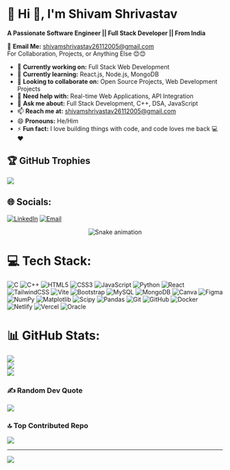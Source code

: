 # 💫 Hi 👋, I'm Shivam Shrivastav  
**A Passionate Software Engineer || Full Stack Developer || From India**

📧 **Email Me:** shivamshrivastav26112005@gmail.com  
For Collaboration, Projects, or Anything Else 😊😊

- 🔭 **Currently working on:** Full Stack Web Development  
- 🌱 **Currently learning:** React.js, Node.js, MongoDB  
- 👯 **Looking to collaborate on:** Open Source Projects, Web Development Projects  
- 🤔 **Need help with:** Real-time Web Applications, API Integration  
- 💬 **Ask me about:** Full Stack Development, C++, DSA, JavaScript  
- 📫 **Reach me at:** shivamshrivastav26112005@gmail.com  
- 😄 **Pronouns:** He/Him  
- ⚡ **Fun fact:** I love building things with code, and code loves me back 💻❤️  


## 🏆 GitHub Trophies
![](https://github-profile-trophy.vercel.app/?username=ShivamShrivastav26112005&theme=radical&no-frame=false&no-bg=true&margin-w=4)

  
## 🌐 Socials:
[![LinkedIn](https://img.shields.io/badge/LinkedIn-%230077B5.svg?logo=linkedin&logoColor=white)](https://www.linkedin.com/in/shivam-shrivastav2611/) 
[![Email](https://img.shields.io/badge/Email-D14836?logo=gmail&logoColor=white)](mailto:shivamshrivastav26112005@gmail.com)

<!-- Snake Game Repo View -->

<div align="center">
  <img src="https://profile-readme-generator.com/assets/snake.svg" alt="Snake animation" />
</div>

# 💻 Tech Stack:
![C](https://img.shields.io/badge/c-%2300599C.svg?style=for-the-badge&logo=c&logoColor=white) ![C++](https://img.shields.io/badge/c++-%2300599C.svg?style=for-the-badge&logo=c%2B%2B&logoColor=white) ![HTML5](https://img.shields.io/badge/html5-%23E34F26.svg?style=for-the-badge&logo=html5&logoColor=white) ![CSS3](https://img.shields.io/badge/css3-%231572B6.svg?style=for-the-badge&logo=css3&logoColor=white) ![JavaScript](https://img.shields.io/badge/javascript-%23323330.svg?style=for-the-badge&logo=javascript&logoColor=%23F7DF1E) ![Python](https://img.shields.io/badge/python-3670A0?style=for-the-badge&logo=python&logoColor=ffdd54) ![React](https://img.shields.io/badge/react-%2320232a.svg?style=for-the-badge&logo=react&logoColor=%2361DAFB) ![TailwindCSS](https://img.shields.io/badge/tailwindcss-%2338B2AC.svg?style=for-the-badge&logo=tailwind-css&logoColor=white) ![Vite](https://img.shields.io/badge/vite-%23646CFF.svg?style=for-the-badge&logo=vite&logoColor=white) ![Bootstrap](https://img.shields.io/badge/bootstrap-%238511FA.svg?style=for-the-badge&logo=bootstrap&logoColor=white) ![MySQL](https://img.shields.io/badge/mysql-4479A1.svg?style=for-the-badge&logo=mysql&logoColor=white) ![MongoDB](https://img.shields.io/badge/MongoDB-%234ea94b.svg?style=for-the-badge&logo=mongodb&logoColor=white) ![Canva](https://img.shields.io/badge/Canva-%2300C4CC.svg?style=for-the-badge&logo=Canva&logoColor=white) ![Figma](https://img.shields.io/badge/figma-%23F24E1E.svg?style=for-the-badge&logo=figma&logoColor=white) ![NumPy](https://img.shields.io/badge/numpy-%23013243.svg?style=for-the-badge&logo=numpy&logoColor=white) ![Matplotlib](https://img.shields.io/badge/Matplotlib-%23ffffff.svg?style=for-the-badge&logo=Matplotlib&logoColor=black) ![Scipy](https://img.shields.io/badge/SciPy-%230C55A5.svg?style=for-the-badge&logo=scipy&logoColor=%white) ![Pandas](https://img.shields.io/badge/pandas-%23150458.svg?style=for-the-badge&logo=pandas&logoColor=white) ![Git](https://img.shields.io/badge/git-%23F05033.svg?style=for-the-badge&logo=git&logoColor=white) ![GitHub](https://img.shields.io/badge/github-%23121011.svg?style=for-the-badge&logo=github&logoColor=white) ![Docker](https://img.shields.io/badge/docker-%230db7ed.svg?style=for-the-badge&logo=docker&logoColor=white) ![Netlify](https://img.shields.io/badge/netlify-%23000000.svg?style=for-the-badge&logo=netlify&logoColor=#00C7B7) ![Vercel](https://img.shields.io/badge/vercel-%23000000.svg?style=for-the-badge&logo=vercel&logoColor=white) ![Oracle](https://img.shields.io/badge/Oracle-F80000?style=for-the-badge&logo=oracle&logoColor=white)
# 📊 GitHub Stats:
![](https://github-readme-stats.vercel.app/api?username=ShivamShrivastav26112005&theme=blue-green&hide_border=false&include_all_commits=true&count_private=false)<br/>
![](https://nirzak-streak-stats.vercel.app/?user=ShivamShrivastav26112005&theme=blue-green&hide_border=false)<br/>
![](https://github-readme-stats.vercel.app/api/top-langs/?username=ShivamShrivastav26112005&theme=blue-green&hide_border=false&include_all_commits=true&count_private=false&layout=compact)

### ✍️ Random Dev Quote
![](https://quotes-github-readme.vercel.app/api?type=horizontal&theme=radical)

### 🔝 Top Contributed Repo
![](https://github-contributor-stats.vercel.app/api?username=ShivamShrivastav26112005&limit=5&theme=dark&combine_all_yearly_contributions=true)

---
[![](https://visitcount.itsvg.in/api?id=ShivamShrivastav26112005&icon=0&color=0)](https://visitcount.itsvg.in)

